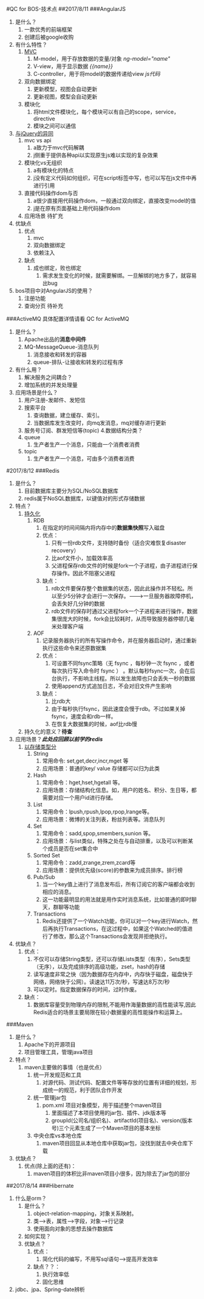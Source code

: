 #QC for BOS-技术点
##2017/8/11
###AngularJS
1. 是什么？
	1. 一款优秀的前端框架
	2. 创建后被google收购
2. 有什么特性？
	1. [MVC](http://blog.csdn.net/nongweiyilady/article/details/53572028)
		1. M-model，用于存放数据的变量/对象 *ng-model="name"*
		2. V-view，用于显示数据 *{{name}}*
		3. C-controller，用于将model的数据传递给view *js代码*
	2. 双向数据绑定
		1. 更新模型，视图会自动更新
		2. 更新视图，模型会自动更新
	3. 模块化
		1. 将html文件模块化，每个模块可以有自己的scope，service，directive
		2. 模块之间可以通信
3. [与jQuery的异同](http://www.jb51.net/article/60494.htm)
	1. mvc vs api
		1. a致力于mvc代码解耦
		2. j侧重于提供各种api以实现原生js难以实现的复杂效果
	2. 模块化vs无组织
		1. a有模块化的特点
		2. j没有定义代码如何组织，可在script标签中写，也可以写在js文件中再进行引用
	3. 直接代码操作dom与否
		1. a很少直接用代码操作dom，一般通过双向绑定，直接改变model的值
		2. j是在原有页面基础上用代码操作dom
	4. 应用场景
		待扩充
4. 优缺点
	1. 优点
		1. mvc
		2. 双向数据绑定
		3. 依赖注入
	2. 缺点
		1. 成也绑定，败也绑定
			1. 需求发生变化的时候，就需要解绑。一旦解绑的地方多了，就容易出bug
5. bos项目中对AngularJS的使用？
	1. 注册功能
	2. 查询分页
	待补充

###ActiveMQ
具体配置详情请看 QC for ActiveMQ

1. 是什么？
	1. Apache出品的**消息中间件**
	2. MQ-MessageQueue-消息队列
		1. 消息接收和转发的容器
		2. queue-排队-让接收和转发的过程有序
2. 有什么用？
	1. 解决服务之间耦合？
	2. 增加系统的并发处理量
3. 应用场景是什么？
	1. 用户注册-发邮件、发短信
	2. 搜索平台
		1. 查询数据，建立缓存、索引。
		2. 当数据库发生改变时，向mq发消息，mq对缓存进行更新
	3. 服务号订阅、群发短信等(topic)
4.数据结构分类？
	1. queue
		1. 生产者生产一个消息，只能由一个消费者消费
	2. topic
		1. 生产者生产一个消息，可由多个消费者消费

#2017/8/12
###Redis
1. 是什么？
	1. 目前数据库主要分为SQL/NoSQL数据库
	2. redis属于NoSQL数据库，以键值对的形式存储数据
2. 特点？
	1. [持久化](http://blog.csdn.net/u012129558/article/details/51507588)
		1. RDB
			1. 在指定的时间间隔内将内存中的**数据集快照**写入磁盘
			2. 优点：
				1. 只有一份rdb文件，支持随时备份（适合灾难恢复disaster recovery）
				2. 比aof文件小，加载效率高
				3. 父进程保存rdb文件的时候是fork一个子进程，由子进程进行保存操作。因此不阻塞父进程
			3. 缺点：
				1. rdb文件要保存整个数据集的状态，因此此操作并不轻松。所以至少5分钟才会进行一次保存。--->一旦服务器故障停机，会丢失好几分钟的数据
				2. rdb文件的保存时通过父进程fork一个子进程来进行操作，数据集很庞大的时候，fork会比较耗时，从而导致服务器停顿几毫米处理客户端
		2. AOF
			1. 记录服务器执行的所有写操作命令，并在服务器启动时，通过重新执行这些命令来还原数据集
			2. 优点：
				1. 可设置不同fsync策略（无 fsync ，每秒钟一次 fsync ，或者每次执行写入命令时 fsync ） 。默认每秒fsync一次，会在后台执行，不影响主线程。所以发生故障也只会丢失一秒的数据
				2. 使用append方式追加日志，不会对旧文件产生影响
			3. 缺点：
				1. 比rdb大
				2. 由于每秒执行fsync，因此速度会慢于rdb。不过如果关掉fsync，速度会和rdb一样。
				3. 在恢复大数据集的时候，aof比rdb慢
	2. 持久化的意义？**待查**
3. 应用场景？***此处应回顾以前学的redis***
	1. [以存储类型分](https://www.zhihu.com/question/19829601)
		1. String
			1. 常用命令:  set,get,decr,incr,mget 等
			2. 应用场景：普通的key/ value 存储都可以归为此类
		2. Hash
			1. 常用命令：hget,hset,hgetall 等。
			2. 应用场景：存储结构化信息。如，用户的姓名、积分、生日等，都需要对应一个用户id进行存储。
		3. List
			1. 常用命令：lpush,rpush,lpop,rpop,lrange等。
			2. 应用场景：微博的关注列表，粉丝列表等。消息队列
		4. Set
			1. 常用命令：sadd,spop,smembers,sunion 等。
			2. 应用场景：与list类似，特殊之处在与自动排重，以及可以判断某个成员是否在set集合中
		5. Sorted Set
			1. 常用命令：zadd,zrange,zrem,zcard等
			2. 应用场景：提供优先级(score)的参数来为成员排序。排行榜
		6. Pub/Sub
			1. 当一个key值上进行了消息发布后，所有订阅它的客户端都会收到相应的消息。
			2. 这一功能最明显的用法就是用作实时消息系统，比如普通的即时聊天，群聊等功能
		7. Transactions
			1. Redis还提供了一个Watch功能，你可以对一个key进行Watch，然后再执行Transactions，在这过程中，如果这个Watched的值进行了修改，那么这个Transactions会发现并拒绝执行。
4. 优缺点？
	1. 优点：
		1. 不仅可以存储String类型，还可以存储Lists类型（有序），Sets类型（无序），以及完成排序的高级功能，zset，hash的存储
		2. 读写速度非常之快（因为数据存在内存中，内存快于磁盘，磁盘快于网络，网络快于公网）。读速达11万次/秒，写速达8万次/秒
		3. 可以定时。指定数据保存的时间，过时作废。
	2. 缺点：
		1. 数据库容量受到物理内存的限制,不能用作海量数据的高性能读写,因此Redis适合的场景主要局限在较小数据量的高性能操作和运算上。

###Maven
1. 是什么？
	1. Apache下的开源项目
	2. 项目管理工具，管理java项目
2. 特点？
	1. maven主要做的事情（也是优点）
		1. 统一开发规范和工具
			1. 对源代码、测试代码、配置文件等等存放的位置有详细的规划，形成统一的规范，利于团队合作开发
		2. 统一管理jar包
			1. pom.xml 项目对象模型，用于描述整个maven项目
				1. 里面描述了本项目使用的jar包、插件、jdk版本等
				2. groupId(公司名/组织名)、artifactId(项目名)、version(版本号)三个元素生成了一个Maven项目的基本坐标
		3. 中央仓库vs本地仓库
			1. maven项目回显从本地仓库中获取jar包，没找到就去中央仓库下载
3. 优缺点？
	1. 优点(除上面的还有)：
		1. maven项目的体积比非maven项目小很多，因为除去了jar包的部分

##2017/8/14
###Hibernate
1. 什么是orm？
	1. 是什么？
		1. object-relation-mapping，对象关系映射。
		2. 类-->表，属性-->字段，对象-->行记录
		3. 使用面向对象的思想去操作数据库
	2. 如何实现？
	3. 优缺点？
		1. 优点：
			1. 简化代码的编写，不用写sql语句-->提高开发效率
		2. 缺点？？：
			1. 执行效率低
			2. 固化思维
2. jdbc、jpa、Spring-date辨析
